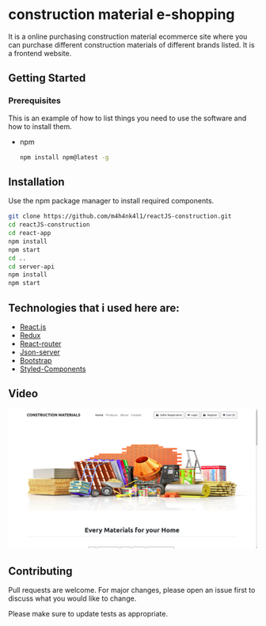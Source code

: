 # construction material e-shopping

It is a online purchasing construction material ecommerce site where you can purchase different construction materials of different brands listed. It is a frontend website.

## Getting Started

### Prerequisites

This is an example of how to list things you need to use the software and how to install them.
* npm
  ```sh
  npm install npm@latest -g
  ```


## Installation

Use the npm package manager to install required components.

```bash
git clone https://github.com/m4h4nk4l1/reactJS-construction.git
cd reactJS-construction
cd react-app
npm install
npm start
cd ..
cd server-api
npm install
npm start

```

## Technologies that i used here are:


* [React.js](https://reactjs.org/)
* [Redux](https://redux.js.org/)
* [React-router](https://reactrouter.com/web/guides/quick-start)
* [Json-server](https://www.npmjs.com/package/json-server)
* [Bootstrap](https://getbootstrap.com)
* [Styled-Components](https://www.styled-components.com/)

## Video
[![Watch the video](https://github.com/m4h4nk4l1/reactJS-construction/blob/master/homepage.png)](https://youtu.be/snPe9XQR234)

## Contributing
Pull requests are welcome. For major changes, please open an issue first to discuss what you would like to change.

Please make sure to update tests as appropriate.
